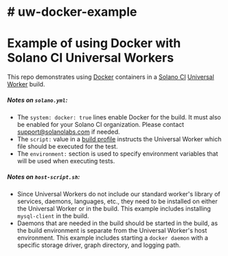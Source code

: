 # # uw-docker-example

# Example of using Docker with Solano CI Universal Workers

This repo demonstrates using [Docker](https://www.docker.com/) containers in
a [Solano CI](https://www.solanolabs.com/) 
[Universal Worker](http://docs.solanolabs.com/Beta/universal-worker/) build.

##### Notes on `solano.yml`:

  * The `system: docker: true` lines enable Docker for the build. It 
must also be enabled for your Solano CI organization. Please contact
support@solanolabs.com if needed.
  * The `script:` value in a
[build profile](http://docs.solanolabs.com/Beta/build-profiles/)
instructs the Universal Worker which file should be executed for the test.
  * The `environment:` section is used to specify environment variables
that will be used when executing tests.

##### Notes on `host-script.sh`:

  * Since Universal Workers do not include our standard worker's library
of services, daemons, languages, etc., they need to be installed on either
the Universal Worker or in the build. This example includes installing
`mysql-client` in the build.
  * Daemons that are needed in the build should be started in the build,
as the build environment is separate from the Universal Worker's host
environment. This example includes starting a `docker daemon` with a
specific storage driver, graph directory, and logging path.
